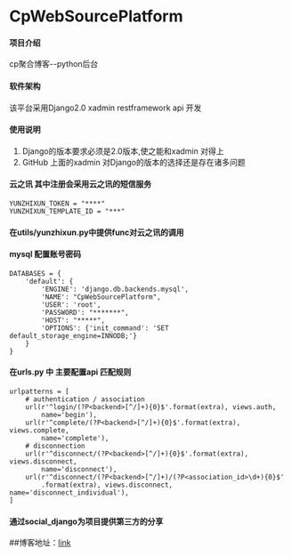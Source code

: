 # CpWebSourcePlatform

#### 项目介绍

cp聚合博客--python后台

#### 软件架构

该平台采用Django2.0 xadmin  restframework api 开发


#### 使用说明

1. Django的版本要求必须是2.0版本,使之能和xadmin 对得上
2. GitHub 上面的xadmin 对Django的版本的选择还是存在诸多问题

#### 云之讯 其中注册会采用云之讯的短信服务

```
YUNZHIXUN_TOKEN = "****"
YUNZHIXUN_TEMPLATE_ID = "***"
```

#### 在utils/yunzhixun.py中提供func对云之讯的调用

#### mysql 配置账号密码

```
DATABASES = {
    'default': {
        'ENGINE': 'django.db.backends.mysql',
        'NAME': "CpWebSourcePlatform",
        'USER': 'root',
        'PASSWORD': "*******",
        'HOST': "*****",
        'OPTIONS': {'init_command': 'SET default_storage_engine=INNODB;'}
    }
}
```

#### 在urls.py 中 主要配置api 匹配规则

```
urlpatterns = [
    # authentication / association
    url(r'^login/(?P<backend>[^/]+){0}$'.format(extra), views.auth,
        name='begin'),
    url(r'^complete/(?P<backend>[^/]+){0}$'.format(extra), views.complete,
        name='complete'),
    # disconnection
    url(r'^disconnect/(?P<backend>[^/]+){0}$'.format(extra), views.disconnect,
        name='disconnect'),
    url(r'^disconnect/(?P<backend>[^/]+)/(?P<association_id>\d+){0}$'
        .format(extra), views.disconnect, name='disconnect_individual'),
]
```

#### 通过social_django为项目提供第三方的分享


 ##博客地址：[link](https://www.cnblogs.com/fuGuy/)